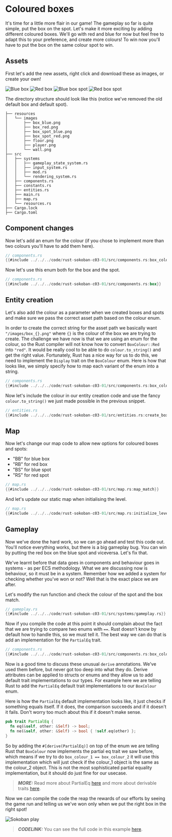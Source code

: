 # Coloured boxes

It's time for a little more flair in our game! The gameplay so far is quite simple, put the box on the spot. Let's make it more exciting by adding different coloured boxes. We'll go with red and blue for now but feel free to adapt this to your preference, and create more colours! To win now you'll have to put the box on the same colour spot to win.

## Assets

First let's add the new assets, right click and download these as images, or create your own!

![Blue box](./images/box_blue.png)
![Red box](./images/box_red.png)
![Blue box spot](./images/box_spot_blue.png)
![Red box spot](./images/box_spot_red.png)

The directory structure should look like this (notice we've removed the old default box and default spot).

```
├── resources
│   └── images
│       ├── box_blue.png
│       ├── box_red.png
│       ├── box_spot_blue.png
│       ├── box_spot_red.png
│       ├── floor.png
│       ├── player.png
│       └── wall.png
├── src
│   ├── systems
│   │   ├── gameplay_state_system.rs
│   │   ├── input_system.rs
│   │   ├── mod.rs
│   │   └── rendering_system.rs
│   ├── components.rs
│   ├── constants.rs
│   ├── entities.rs
│   ├── main.rs
│   ├── map.rs
│   └── resources.rs
├── Cargo.lock
├── Cargo.toml
```

## Component changes

Now let's add an enum for the colour (if you chose to implement more than two colours you'll have to add them here).

```rust
// components.rs
{{#include ../../../code/rust-sokoban-c03-01/src/components.rs:box_colour}}
```

Now let's use this enum both for the box and the spot.

```rust
// components.rs
{{#include ../../../code/rust-sokoban-c03-01/src/components.rs:box}}
```

## Entity creation

Let's also add the colour as a parameter when we created boxes and spots and make sure we pass the correct asset path based on the colour enum.

In order to create the correct string for the asset path we basically want `"/images/box_{}.png"` where `{}` is the colour of the box we are trying to create. The challenge we have now is that we are using an enum for the colour, so the Rust compiler will not know how to convert `BoxColour::Red` into `"red"`. It would be really cool to be able to do `colour.to_string()` and get the right value. Fortunately, Rust has a nice way for us to do this, we need to implement the `Display` trait on the `BoxColour` enum. Here is how that looks like, we simply specify how to map each variant of the enum into a string.

```rust
// components.rs
{{#include ../../../code/rust-sokoban-c03-01/src/components.rs:box_colour_display}}
```

Now let's include the colour in our entity creation code and use the fancy `colour.to_string()` we just made possible in the previous snippet.

```rust
// entities.rs
{{#include ../../../code/rust-sokoban-c03-01/src/entities.rs:create_box}}
```

## Map

Now let's change our map code to allow new options for coloured boxes and spots:

* "BB" for blue box
* "RB" for red box
* "BS" for blue spot
* "RS" for red spot

```rust
// map.rs
{{#include ../../../code/rust-sokoban-c03-01/src/map.rs:map_match}}
```

And let's update our static map when initialising the level.

```rust
// map.rs
{{#include ../../../code/rust-sokoban-c03-01/src/map.rs:initialize_level}}
```

## Gameplay

Now we've done the hard work, so we can go ahead and test this code out. You'll notice everything works, but there is a big gameplay bug. You can win by putting the red box on the blue spot and viceversa. Let's fix that.

We've learnt before that data goes in components and behaviour goes in systems - as per ECS methodology. What we are discussing now is behaviour, so it must be in a system. Remember how we added a system for checking whether you've won or not? Well that is the exact place we are after.

Let's modify the run function and check the colour of the spot and the box match.

```rust
// gameplay.rs
{{#include ../../../code/rust-sokoban-c03-01/src/systems/gameplay.rs}}
```

Now if you compile the code at this point it should complain about the fact that we are trying to compare two enums with `==`. Rust doesn't know by default how to handle this, so we must tell it. The best way we can do that is add an implementation for the `PartialEq` trait.

```rust
// components.rs
{{#include ../../../code/rust-sokoban-c03-01/src/components.rs:box_colour_eq}}
```

Now is a good time to discuss these unusual `derive` annotations. We've used them before, but never got too deep into what they do. Derive attributes can be applied to structs or enums and they allow us to add default trait implementations to our types. For example here we are telling Rust to add the `PartialEq` default trait implementations to our `BoxColour` enum.

Here is how the `PartialEq` default implementation looks like, it just checks if something equals itself. If it does, the comparison succeeds and if it doesn't it fails. Don't worry too much about this if it doesn't make sense.

```rust
pub trait PartialEq {
  fn eq(&self, other: &Self) -> bool;
  fn ne(&self, other: &Self) -> bool { !self.eq(other) };
}
```

So by adding the `#[derive(PartialEq)]` on top of the enum we are telling Rust that `BoxColour` now implements the partial eq trait we saw before, which means if we try to do `box_colour_1 == box_colour_2` it will use this implementation which will just check if the colour_1 object is the same as the colour_2 object. This is not the most sophisticated partial equality implementation, but it should do just fine for our usecase.

> **_MORE:_**  Read more about PartialEq [here](https://doc.rust-lang.org/std/cmp/trait.PartialEq.html) and more about derivable traits [here](https://doc.rust-lang.org/book/appendix-03-derivable-traits.html).

Now we can compile the code the reap the rewards of our efforts by seeing the game run and telling us we've won only when we put the right box in the right spot!

![Sokoban play](./images/colours.gif)

> **_CODELINK:_**  You can see the full code in this example [here](https://github.com/iolivia/rust-sokoban/tree/master/code/rust-sokoban-c03-01).

